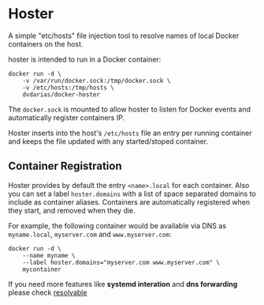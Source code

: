 # Hoster

A simple "etc/hosts" file injection tool to resolve names of local Docker containers on the host.

hoster is intended to run in a Docker container:

    docker run -d \
        -v /var/run/docker.sock:/tmp/docker.sock \
        -v /etc/hosts:/tmp/hosts \
        dvdarias/docker-hoster

The `docker.sock` is mounted to allow hoster to listen for Docker events and automatically register containers IP.

Hoster inserts into the host's `/etc/hosts` file an entry per running container and keeps the file updated with any started/stoped container.

## Container Registration

Hoster provides by default the entry `<name>.local` for each container. Also you can set a label `hoster.domains` with a list of space separated domains to include as container aliases. Containers are automatically registered when they start, and removed when they die.

For example, the following container would be available via DNS as `myname.local`, `myserver.com` and `www.myserver.com`:

    docker run -d \
        --name myname \
        --label hoster.domains="myserver.com www.myserver.com" \
        mycontainer

If you need more features like **systemd interation** and **dns forwarding** please check [resolvable](https://hub.docker.com/r/mgood/resolvable/)
